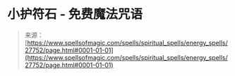 <!--yml

category: 未分类

date: 2024-06-12 19:17:06

-->

# 小护符石 - 免费魔法咒语

> 来源：[https://www.spellsofmagic.com/spells/spiritual_spells/energy_spells/27752/page.html#0001-01-01](https://www.spellsofmagic.com/spells/spiritual_spells/energy_spells/27752/page.html#0001-01-01)
